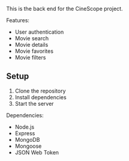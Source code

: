 This is the back end for the CineScope project.

Features:
- User authentication
- Movie search
- Movie details
- Movie favorites
- Movie filters

## Setup

1. Clone the repository
2. Install dependencies
3. Start the server

Dependencies:
- Node.js
- Express
- MongoDB
- Mongoose
- JSON Web Token 